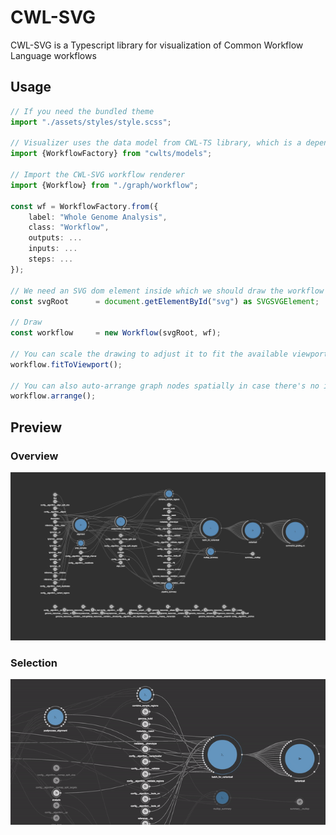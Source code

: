 # CWL-SVG

CWL-SVG is a Typescript library for visualization of Common Workflow Language workflows
 
## Usage

```typescript
// If you need the bundled theme
import "./assets/styles/style.scss";

// Visualizer uses the data model from CWL-TS library, which is a dependency
import {WorkflowFactory} from "cwlts/models";

// Import the CWL-SVG workflow renderer 
import {Workflow} from "./graph/workflow";

const wf = WorkflowFactory.from({
    label: "Whole Genome Analysis",
    class: "Workflow",
    outputs: ...
    inputs: ...
    steps: ...
});

// We need an SVG dom element inside which we should draw the workflow
const svgRoot      = document.getElementById("svg") as SVGSVGElement;

// Draw
const workflow     = new Workflow(svgRoot, wf);

// You can scale the drawing to adjust it to fit the available viewport 
workflow.fitToViewport();

// You can also auto-arrange graph nodes spatially in case there's no information about node positions inside the CWL document
workflow.arrange();
```

## Preview

### Overview
![Arranged and scaled BCBio workflow](./docs/images/bcbio.png)


### Selection
![Selection and Highlighting](./docs/images/bcbio-selection.gif)